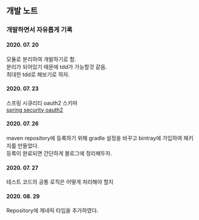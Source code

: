 ## 개발 노트
### 개발하면서 자유롭게 기록

#### 2020. 07. 20
모듈로 분리하여 개발하기로 함.  
분리가 되어있기 때문에 tdd가 가능할것 같음.  
최대한 tdd로 해보기로 하자.  

#### 2020. 07. 23
스프링 시큐리티 oauth2 스키마  
[spring security oauth2](https://github.com/spring-projects/spring-security-oauth/blob/master/spring-security-oauth2/src/test/resources/schema.sql)

#### 2020. 07. 26
maven repository에 등록하기 위해 gradle 설정을 바꾸고 bintray에 가입하여 패키지를 만들었다.  
등록이 완료되면 간단하게 블로그에 정리해두자.  

#### 2020. 07. 27
테스트 코드의 공통 로직은 어떻게 처리해야 할지  

#### 2020. 08. 29
Repository에 제네릭 타입을 추가하였다.  
